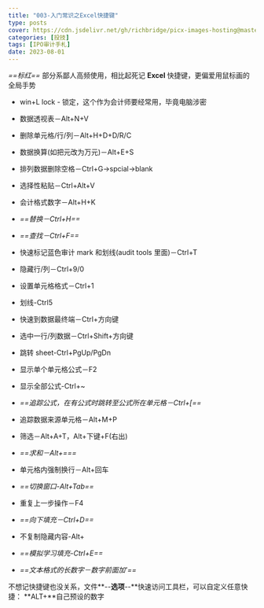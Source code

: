 ```yaml
---
title: "003-入门常识之Excel快捷键"
type: posts
cover: https://cdn.jsdelivr.net/gh/richbridge/picx-images-hosting@master/thumbnail/投技.jpg
categories: [投技]
tags: [IPO审计手札]
date: 2023-08-01
---
```

*==标红==* 部分系鄙人高频使用，相比起死记 **Excel** 快捷键，更偏爱用鼠标画的全局手势

- win+L lock - 锁定，这个作为会计师要经常用，毕竟电脑涉密

- 数据透视表－Alt+N+V

- 删除单元格/行/列－Alt+H+D+D/R/C

- 数据换算(如把元改为万元)－Alt+E+S

- 排列数据删除空格－Ctrl+G→spcial→blank

- 选择性粘贴－Ctrl+Alt+V

- 会计格式数字－Alt+H+K

- *==替换－Ctrl+H==*

- *==查找－Ctrl+F==*

- 快速标记蓝色审计 mark 和划线(audit tools 里面)－Ctrl+T

- 隐藏行/列－Ctrl+9/0

- 设置单元格格式－Ctrl+1

- 划线-Ctrl5

- 快速到数据最终端－Ctrl+方向键

- 选中一行/列数据－Ctrl+Shift+方向键

- 跳转 sheet-Ctrl+PgUp/PgDn

- 显示单个单元格公式－F2

- 显示全部公式-Ctrl+~

- *==追踪公式，在有公式时跳转至公式所在单元格－Ctrl+[==*

- 追踪数据来源单元格－Alt+M+P

- 筛选－Alt+A+T，Alt+下键+F(右出)

- *==求和－Alt+===*

- 单元格内强制换行－Alt+回车

- *==切换窗口-Alt+Tab==*

- 重复上一步操作－F4

- *==向下填充－Ctrl+D==*

- 不复制隐藏内容-Alt+

- *==模拟学习填充-Ctrl+E==*

- *==文本格式的长数字－数字前面加'==*

不想记快捷键也没关系，文件**--**选项**--**快速访问工具栏，可以自定义任意快捷： **ALT+**自己预设的数字